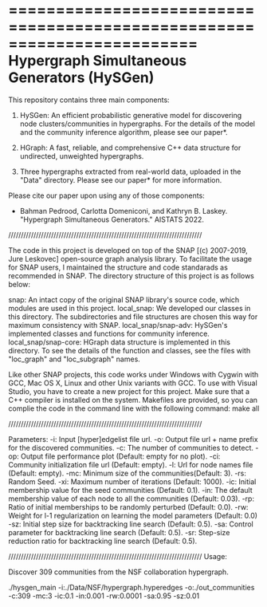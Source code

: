 ========================================================================
    Hypergraph Simultaneous Generators (HySGen)
========================================================================

This repository contains three main components:

1) HySGen: An efficient probabilistic generative model for discovering node clusters/communities in hypergraphs. For the details of the model and the community inference algorithm, please see our paper*.

2) HGraph: A fast, reliable, and comprehensive C++ data structure for undirected, unweighted hypergraphs.

3) Three hypergraphs extracted from real-world data, uploaded in the "Data" directory. Please see our paper* for more information.

Please cite our paper upon using any of those components:
* Bahman Pedrood, Carlotta Domeniconi, and Kathryn B. Laskey. "Hypergraph Simultaneous Generators." AISTATS 2022.

/////////////////////////////////////////////////////////////////////////////

The code in this project is developed on top of the SNAP [(c) 2007-2019, Jure Leskovec] open-source graph analysis library. To facilitate the usage for SNAP users, I maintained the structure and code standarads as recommended in SNAP. The directory structure of this project is as follows below:

snap: 
        An intact copy of the original SNAP library's source code, which modules are used in this project.
local_snap: 
        We developed our classes in this directory. The subdirectories and file structures are chosen this way for maximum consistency with SNAP.
local_snap/snap-adv:
        HySGen's implemented classes and functions for community inference.
local_snap/snap-core:
        HGraph data structure is implemented in this directory. To see the details of the function and classes, see the files with "loc_graph" and "loc_subgraph" names.

Like other SNAP projects, this code works under Windows with Cygwin with GCC, Mac OS X, Linux and other Unix variants with GCC. To use with Visual Studio, you have to create a new project for this project. Make sure that a C++ compiler is installed on the system. Makefiles are provided, so you can complie the code in the command line with the following command: 
    make all

/////////////////////////////////////////////////////////////////////////////

Parameters:
   -i:  Input [hyper]edgelist file url.
   -o:  Output file url + name prefix for the discovered communities.
   -c:  The number of communities to detect.
   -op: Output file performance plot (Default: empty for no plot).
   -ci: Community initialization file url (Default: empty).
   -l:  Url for node names file (Default: empty).
   -mc: Minimum size of the communities(Default: 3).
   -rs: Random Seed.
   -xi: Maximum number of iterations (Default: 1000).
   -ic: Initial membership value for the seed communities (Default: 0.1).
   -in: The default membership value of each node to all the communities (Default: 0.03).
   -rp: Ratio of initial memberships to be randomly perturbed (Default: 0.0).
   -rw: Weight for l-1 regularization on learning the model parameters (Default: 0.0)
   -sz: Initial step size for backtracking line search (Default: 0.5).
   -sa: Control parameter for backtracking line search (Default: 0.5).
   -sr: Step-size reduction ratio for backtracking line search (Default: 0.5).

/////////////////////////////////////////////////////////////////////////////
Usage:

Discover 309 communities from the NSF collaboration hypergraph.

./hysgen_main -i:./Data/NSF/hypergraph.hyperedges -o:./out_communities -c:309 -mc:3 -ic:0.1 -in:0.001 -rw:0.0001 -sa:0.95 -sz:0.01

